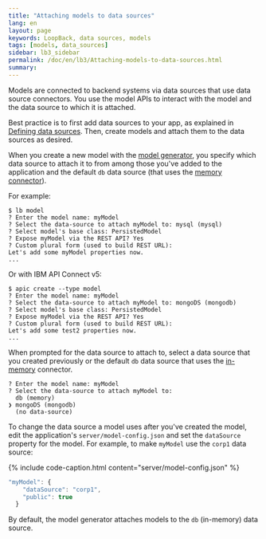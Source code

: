 ```yaml
---
title: "Attaching models to data sources"
lang: en
layout: page
keywords: LoopBack, data sources, models
tags: [models, data_sources]
sidebar: lb3_sidebar
permalink: /doc/en/lb3/Attaching-models-to-data-sources.html
summary:
---
```

Models are connected to backend systems via data sources that use data source connectors.  You use the model APIs to interact with the model and the data source to which it is attached.

Best practice is to first add data sources to your app, as explained in [Defining data sources](Defining-data-sources.html).  Then, create models and attach them to the
data sources as desired.

When you create a new model with the [model generator](Model-generator.html),
you specify which data source to attach it to from among those you've added to the application and the default `db` data source (that uses the [memory connector](Memory-connector.html)).

For example:

```
$ lb model
? Enter the model name: myModel
? Select the data-source to attach myModel to: mysql (mysql)
? Select model's base class: PersistedModel
? Expose myModel via the REST API? Yes
? Custom plural form (used to build REST URL):
Let's add some myModel properties now.
...
```

Or with IBM API Connect v5:

```
$ apic create --type model
? Enter the model name: myModel
? Select the data-source to attach myModel to: mongoDS (mongodb)
? Select model's base class: PersistedModel
? Expose myModel via the REST API? Yes
? Custom plural form (used to build REST URL):
Let's add some test2 properties now.
...
```

When prompted for the data source to attach to, select a data source that you created previously or the default `db` data source that uses the [in-memory](Memory-connector.html) connector. 

```shell
? Enter the model name: myModel
? Select the data-source to attach myModel to:
  db (memory)
❯ mongoDS (mongodb)
  (no data-source)
```

To change the data source a model uses after you've created the model, edit the application's `server/model-config.json` and set the `dataSource` property for the model. For example, to make `myModel` use the `corp1` data source:

{% include code-caption.html content="server/model-config.json" %}
```javascript
"myModel": {
    "dataSource": "corp1",
    "public": true
  }
```

By default, the model generator attaches models to the `db` (in-memory) data source.
